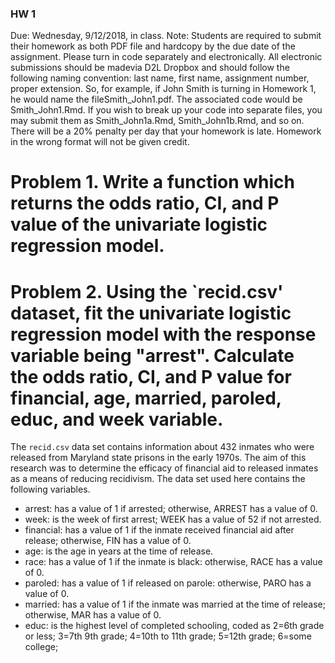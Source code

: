 ### HW 1
Due: Wednesday, 9/12/2018, in class.
Note: Students are required to submit their homework as both PDF file and hardcopy by the due date of the assignment.
Please turn in code separately and electronically. All electronic submissions should be madevia D2L Dropbox and should follow the following naming convention: last name, first name, assignment number, proper extension. So, for example, if John Smith is turning in Homework 1, he would name the fileSmith_John1.pdf. The associated code would be Smith_John1.Rmd. If you wish to break up your code into separate files, you may submit them as Smith_John1a.Rmd, Smith_John1b.Rmd, and so on. There will be a 20% penalty per day that your homework is late. Homework in the wrong format will not be given credit.

# Problem 1. Write a function which returns the  odds ratio, CI, and P value of the univariate logistic regression model.

# Problem 2. Using the `recid.csv' dataset, fit the univariate logistic regression model with the response variable being "arrest".  Calculate the odds ratio, CI, and P value for financial, age, married, paroled, educ, and week variable.

The `recid.csv` data set contains information about 432 inmates who were released from Maryland state prisons in the early 1970s. The aim of this research was to determine the efficacy of financial aid to released inmates as a means of reducing recidivism. The data set used here contains the following variables. 

* arrest: has a value of 1 if arrested; otherwise, ARREST has a value of 0.
* week: is the week of first arrest; WEEK has a value of 52 if not arrested.
* financial: has a value of 1 if the inmate received financial aid after release; otherwise, FIN has a value of 0. 
* age: is the age in years at the time of release.
* race: has a value of 1 if the inmate is black: otherwise, RACE has a value of 0.
* paroled: has a value of 1 if released on parole: otherwise, PARO has a value of 0.
* married: has a value of 1 if the inmate was married at the time of release; otherwise, MAR has a value of 0.
* educ: is the highest level of completed schooling, coded as
          2=6th grade or less;
        3=7th 9th grade;
        4=10th to 11th grade;
        5=12th grade;
         6=some college;
